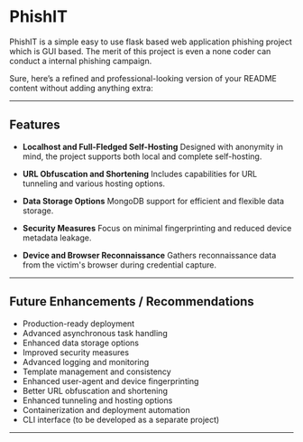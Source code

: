 # PhishIT
PhishIT is a simple easy to use flask based web application phishing project which is GUI based. The merit of this project is even a none coder can conduct a internal phishing campaign.

Sure, here’s a refined and professional-looking version of your README content without adding anything extra:

---

## Features

* **Localhost and Full-Fledged Self-Hosting**
  Designed with anonymity in mind, the project supports both local and complete self-hosting.

* **URL Obfuscation and Shortening**
  Includes capabilities for URL tunneling and various hosting options.

* **Data Storage Options**
  MongoDB support for efficient and flexible data storage.

* **Security Measures**
  Focus on minimal fingerprinting and reduced device metadata leakage.

* **Device and Browser Reconnaissance**
  Gathers reconnaissance data from the victim's browser during credential capture.

---

## Future Enhancements / Recommendations

* Production-ready deployment
* Advanced asynchronous task handling
* Enhanced data storage options
* Improved security measures
* Advanced logging and monitoring
* Template management and consistency
* Enhanced user-agent and device fingerprinting
* Better URL obfuscation and shortening
* Enhanced tunneling and hosting options
* Containerization and deployment automation
* CLI interface (to be developed as a separate project)

---
